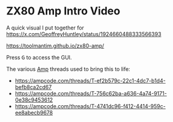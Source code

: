 # ZX80 Amp Intro Video

A quick visual I put together for https://x.com/GeoffreyHuntley/status/1924660488333566393

https://toolmantim.github.io/zx80-amp/

Press <kbd>G</kbd> to access the GUI.

The various [Amp](https://ampcode.com/) threads used to bring this to life:
* https://ampcode.com/threads/T-ef2b579c-22c1-4dc7-b1d4-befb8ca2cd67
* https://ampcode.com/threads/T-756c62ba-a636-4a74-9171-0e38c9453612
* https://ampcode.com/threads/T-4741dc96-f412-4414-959c-ee8abecb9678
